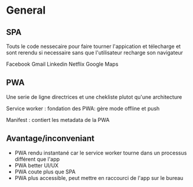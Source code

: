 # General

## SPA

Touts le code nessecaire pour faire tourner l'appication et télecharge et sont rerendu si necessaire sans que l'utilisateur recharge son navigateur

Facebook
Gmail
Linkedin
Netflix
Google Maps

## PWA

Une serie de ligne directrices et une chekliste plutot qu'une architecture

Service worker : fondation des PWA: gère mode offline et push

Manifest : contiert les metadata de la PWA

## Avantage/inconveniant

- PWA rendu instantané car le service worker tourne dans un processus différent que l'app
- PWA better UI/UX
- PWA coute plus que SPA
- PWA plus accessible, peut mettre en raccourci de l'app sur le bureau
